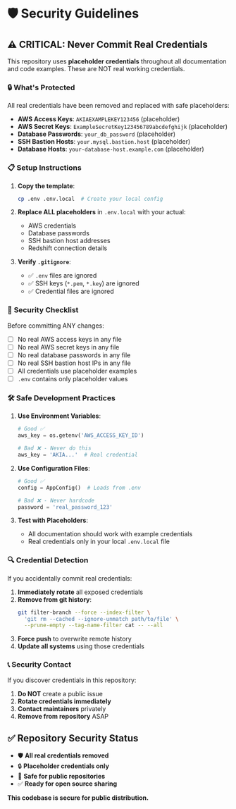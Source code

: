 # 🛡️ Security Guidelines

## ⚠️ **CRITICAL: Never Commit Real Credentials**

This repository uses **placeholder credentials** throughout all documentation and code examples. These are NOT real working credentials.

### 🔒 **What's Protected**

All real credentials have been removed and replaced with safe placeholders:

- **AWS Access Keys**: `AKIAEXAMPLEKEY123456` (placeholder)
- **AWS Secret Keys**: `ExampleSecretKey123456789abcdefghijk` (placeholder)  
- **Database Passwords**: `your_db_password` (placeholder)
- **SSH Bastion Hosts**: `your.mysql.bastion.host` (placeholder)
- **Database Hosts**: `your-database-host.example.com` (placeholder)

### 📋 **Setup Instructions**

1. **Copy the template**:
   ```bash
   cp .env .env.local  # Create your local config
   ```

2. **Replace ALL placeholders** in `.env.local` with your actual:
   - AWS credentials
   - Database passwords
   - SSH bastion host addresses
   - Redshift connection details

3. **Verify `.gitignore`**: 
   - ✅ `.env` files are ignored
   - ✅ SSH keys (`*.pem`, `*.key`) are ignored
   - ✅ Credential files are ignored

### 🚨 **Security Checklist**

Before committing ANY changes:

- [ ] No real AWS access keys in any file
- [ ] No real AWS secret keys in any file
- [ ] No real database passwords in any file
- [ ] No real SSH bastion host IPs in any file
- [ ] All credentials use placeholder examples
- [ ] `.env` contains only placeholder values

### 🛠️ **Safe Development Practices**

1. **Use Environment Variables**: 
   ```python
   # Good ✅
   aws_key = os.getenv('AWS_ACCESS_KEY_ID')
   
   # Bad ❌ - Never do this
   aws_key = 'AKIA...'  # Real credential
   ```

2. **Use Configuration Files**:
   ```python
   # Good ✅
   config = AppConfig()  # Loads from .env
   
   # Bad ❌ - Never hardcode
   password = 'real_password_123'
   ```

3. **Test with Placeholders**:
   - All documentation should work with example credentials
   - Real credentials only in your local `.env.local` file

### 🔍 **Credential Detection**

If you accidentally commit real credentials:

1. **Immediately rotate** all exposed credentials
2. **Remove from git history**: 
   ```bash
   git filter-branch --force --index-filter \
     'git rm --cached --ignore-unmatch path/to/file' \
     --prune-empty --tag-name-filter cat -- --all
   ```
3. **Force push** to overwrite remote history
4. **Update all systems** using those credentials

### 📞 **Security Contact**

If you discover credentials in this repository:
1. **Do NOT** create a public issue
2. **Rotate credentials immediately** 
3. **Contact maintainers** privately
4. **Remove from repository** ASAP

## ✅ **Repository Security Status**

- 🛡️ **All real credentials removed**
- 🔒 **Placeholder credentials only**
- 📝 **Safe for public repositories**
- ✅ **Ready for open source sharing**

**This codebase is secure for public distribution.**